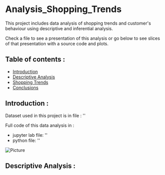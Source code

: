 # Analysis_Shopping_Trends
This project includes data analysis of shopping trends and customer's behaviour using descriptive and inferential analysis.

Check a file  to see a presentation of this analysis or go below to see slices of that presentation with a source code and plots.

## Table of contents :
* [Introduction](#introduction-)
* [Descriptive Analysis](#descriptive-analysis-)
* [Shopping Trends](#shopping-trends-)
* [Conclusions](#conclusions-)

## Introduction :
Dataset used in this project is in file : ''

Full code of this data analysis in :
- jupyter lab file: ''
- python file: ''

![Picture]()

## Descriptive Analysis :
